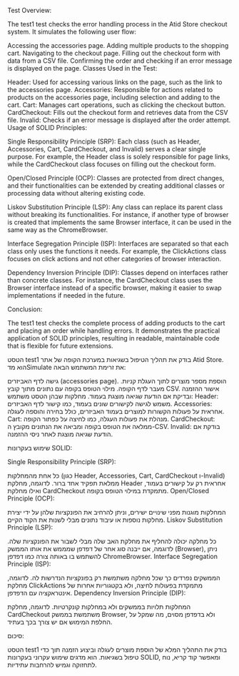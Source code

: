 Test Overview:

The test1 test checks the error handling process in the Atid Store checkout system. It simulates the following user flow:

Accessing the accessories page.
Adding multiple products to the shopping cart.
Navigating to the checkout page.
Filling out the checkout form with data from a CSV file.
Confirming the order and checking if an error message is displayed on the page.
Classes Used in the Test:

Header: Used for accessing various links on the page, such as the link to the accessories page.
Accessories: Responsible for actions related to products on the accessories page, including selection and adding to the cart.
Cart: Manages cart operations, such as clicking the checkout button.
CardCheckout: Fills out the checkout form and retrieves data from the CSV file.
Invalid: Checks if an error message is displayed after the order attempt.
Usage of SOLID Principles:

Single Responsibility Principle (SRP): Each class (such as Header, Accessories, Cart, CardCheckout, and Invalid) serves a clear single purpose. For example, the Header class is solely responsible for page links, while the CardCheckout class focuses on filling out the checkout form.

Open/Closed Principle (OCP): Classes are protected from direct changes, and their functionalities can be extended by creating additional classes or processing data without altering existing code.

Liskov Substitution Principle (LSP): Any class can replace its parent class without breaking its functionalities. For instance, if another type of browser is created that implements the same Browser interface, it can be used in the same way as the ChromeBrowser.

Interface Segregation Principle (ISP): Interfaces are separated so that each class only uses the functions it needs. For example, the ClickActions class focuses on click actions and not other categories of browser interaction.

Dependency Inversion Principle (DIP): Classes depend on interfaces rather than concrete classes. For instance, the CardCheckout class uses the Browser interface instead of a specific browser, making it easier to swap implementations if needed in the future.

Conclusion:

The test1 test checks the complete process of adding products to the cart and placing an order while handling errors. It demonstrates the practical application of SOLID principles, resulting in readable, maintainable code that is flexible for future extensions.










הטסט test1 בודק את תהליך הטיפול בשגיאות במערכת הקופה של אתר Atid Store. הוא מדSimulate את זרימת המשתמש הבאה:

גישה לדף האביזרים (accessories page).
הוספת מספר מוצרים לתוך העגלת קניות.
מעבר לדף הקופה.
מילוי הטופס בקופה עם נתונים מתוך קובץ CSV.
אישור ההזמנה ובדיקת אם הודעת שגיאה מוצגת בעמוד.
מחלקות שבהן הטסט משתמש:
Header: משמש לגישה לקישורים שונים בעמוד, כמו קישור לדף האביזרים.
Accessories: אחראית על פעולות הקשורות למוצרים בעמוד האביזרים, כולל בחירה והוספה לעגלה.
Cart: מנהלת את פעולות העגלה, כמו לחיצה על כפתור הקופה.
CardCheckout: ממלאה את הטופס בקופה ומביאה את הנתונים מקובץ ה-CSV.
Invalid: בודקת אם הודעת שגיאה מוצגת לאחר ניסי ההזמנה.


שימוש בעקרונות SOLID:



Single Responsibility Principle (SRP):

כל אחת מהמחלקות (כגון Header, Accessories, Cart, CardCheckout ו-Invalid) ממלאת תפקיד אחד ברור. לדוגמה, מחלקת Header אחראית רק על קישורים בעמוד, ואילו מחלקת CardCheckout מתמקדת במילוי הטופס בקופה.
Open/Closed Principle (OCP):

המחלקות מוגנות מפני שינויים ישירים, וניתן להרחיב את הפונקציות שלהן על ידי יצירת מחלקות נוספות או עיבוד נתונים מבלי לשנות את הקוד הקיים.
Liskov Substitution Principle (LSP):

כל מחלקה יכולה להחליף את מחלקת האב שלה מבלי לשבור את הפונקציות שלה. לדוגמה, אם ייבנה סוג אחר של דפדפן שמממש את אותו הממשק (Browser), ניתן להשתמש בו באותה צורה כמו דפדפן ChromeBrowser.
Interface Segregation Principle (ISP):

הממשקים נפרדים כך שכל מחלקה משתמשת רק בפונקציות הנדרשות לה. לדוגמה, מחלקת ClickActions מתמקדת בפעולות לחיצה, ולא בקטגוריות אחרות של אינטראקציה עם הדפדפן.
Dependency Inversion Principle (DIP):

המחלקות תלויות בממשקים ולא במחלקות קונקרטיות. לדוגמה, מחלקת CardCheckout משתמשת בממשק Browser, ולא בדפדפן מסוים, מה שמקל על החלפת המימוש אם יש צורך בכך בעתיד.


סיכום:


הטסט test1 בודק את התהליך המלא של הוספת מוצרים לעגלה וביצוע הזמנה תוך כדי טיפול בשגיאות. הוא מדגים שימוש עקרוני בעקרונות SOLID, ומאפשר קוד קריא, נוח לתחזוקה וגמיש להרחבות עתידיות.






